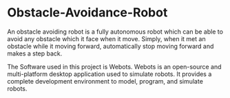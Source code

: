 # Obstacle-Avoidance-Robot
An obstacle avoiding robot is a fully autonomous robot which can be able to avoid any obstacle which it face when it move. Simply, when it met an obstacle while it moving forward, automatically stop moving forward and makes a step back.

The Software used in this project is Webots. Webots is an open-source and multi-platform desktop application used to simulate robots. It provides a complete development environment to model, program, and simulate robots.
